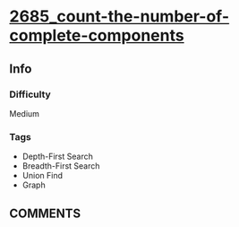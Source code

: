 # [2685_count-the-number-of-complete-components](https://leetcode.com/problems/count-the-number-of-complete-components/)

## Info

### Difficulty

Medium

### Tags

- Depth-First Search
- Breadth-First Search
- Union Find
- Graph

## __COMMENTS__

> 
